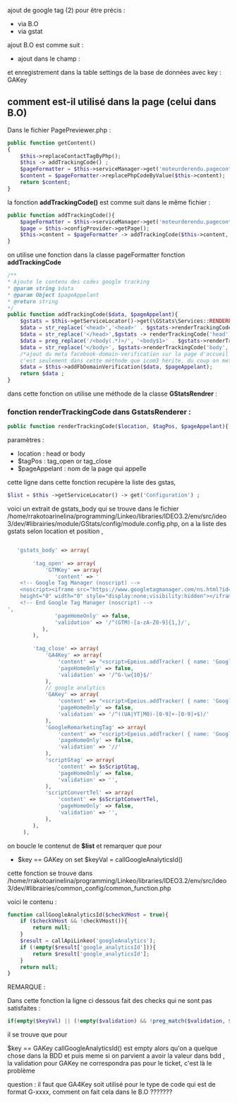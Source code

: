 
ajout de google tag (2) pour être précis :
- via B.O 
- via gstat 

ajout B.O est comme suit  : 

- ajout dans le champ : 

et enregistrement dans la table settings de la base de données avec key  : GAKey

## comment est-il utilisé dans la page (celui dans B.O)

Dans le fichier PagePreviewer.php : 
```php
public function getContent()
{
	$this->replaceContactTagByPhp();
	$this -> addTrackingCode() ;
	$pageFormatter = $this->serviceManager->get('moteurderendu.pagecontentformatter');
	$content = $pageFormatter->replacePhpCodeByValue($this->content);
	return $content;
}

```

la fonction **addTrackingCode()** est comme suit dans le même fichier  : 

```php
public function addTrackingCode(){
	$pageFormatter = $this->serviceManager->get('moteurderendu.pagecontentformatter');
	$page = $this->configProvider->getPage();
	$this->content = $pageFormatter -> addTrackingCode($this->content, $page) ;
}
```

on utilise une fonction dans la classe pageFormatter
fonction **addTrackingCode**

```php
/**
* Ajoute le contenu des codes google tracking
* @param string $data
* @param Object $pageAppelant
* @return string
*/
public function addTrackingCode($data, $pageAppelant){
	$gstats = $this->getServiceLocator()->get(\GStats\Services::RENDERER);
	$data = str_replace('<head>','<head>' . $gstats->renderTrackingCode('head','tag_open', $pageAppelant),$data);
	$data = str_replace('</head>',$gstats -> renderTrackingCode('head','tag_close', $pageAppelant). '</head>',$data);
	$data = preg_replace('/<body(.*)>/', '<body$1>' . $gstats->renderTrackingCode('body','tag_open', $pageAppelant),$data,1);
	$data = str_replace('</body>', $gstats->renderTrackingCode('body','tag_close', $pageAppelant) . '</body>', $data);
	/*ajout du meta facebook-domain-verification sur la page d'accueil
	c'est seulement dans cette méthode que icom3 hérite, du coup on met le code ici pour ne pas modifier à 2 endroits*/
	$data = $this->addFbDomainVerification($data, $pageAppelant);
	return $data ;
}

```

dans cette fonction on utilise une méthode de la classe **GStatsRendrer** : 
### fonction renderTrackingCode dans GstatsRenderer : 

```php
public function renderTrackingCode($location, $tagPos, $pageAppelant){
```

paramètres  : 
- location : head or body 
- $tagPos : tag_open or tag_close 
- $pageAppelant : nom de la page qui appelle

cette ligne dans cette fonction recupère la liste des gstas, 

```php
$list = $this ->getServiceLocator() -> get('Configuration') ;
```

voici un extrait de gstats_body qui se trouve dans le fichier /home/rrakotoarinelina/programming/Linkeo/libraries/IDEO3.2/env/src/ideo3/dev/#librairies/module/GStats/config/module.config.php, on a la liste des gstats selon location et position , 


```php

   'gstats_body' => array(
         
        'tag_open' => array(
            'GTMKey' => array(
               'content' => '
    <!-- Google Tag Manager (noscript) -->
    <noscript><iframe src="https://www.googletagmanager.com/ns.html?id={GTMKey}"
    height="0" width="0" style="display:none;visibility:hidden"></iframe></noscript>
    <!-- End Google Tag Manager (noscript) -->
',
               'pageHomeOnly' => false,
               'validation' => '/^(GTM)-[a-zA-Z0-9]{1,}/',
           ),
        ),
         
        'tag_close' => array(
            'GA4Key' => array(
                'content' => "<script>Epeius.addTracker( { name: 'Google Analytics 4', id: 'ga4', cookies: ['_ga', '_ga_{GA4Key}'], config: {key: '{GA4Key}'} } );</script>",
                'pageHomeOnly' => false,
                'validation' => '/^G-\w{10}$/'
            ),
            // google analytics
            'GAKey' => array(
                'content' => "<script>Epeius.addTracker( { name: 'Google Analytics', id: 'ga', cookies: ['_ga', '_gat', '_gid'], config: {key: '{GAKey}'} } );</script>",
                'pageHomeOnly' => false,
                'validation' => '/^((UA|YT|MO)-[0-9]+-[0-9]+$)/'
            ),
            'GoogleRemarketingTag' => array(
                'content' => "<script>Epeius.addTracker( { name: 'Google Ads Remarketing', id: 'gawr', config: {key: '985359031', params: {cbtn: 'SITE_CODEBOUTON', dpt: 'SITE_DEPARTMENT', region: 'SITE_REGION', pays:'SITE_PAYS', cat: 'SITE_CAT', souscat: 'SITE_SUBCAT'}} } );</script>",
                'pageHomeOnly' => false,
                'validation' => '//'    
            ),
            'scriptGtag' => array(
                'content' => $sScriptGtag,
                'pageHomeOnly' => false,
                'validation' => '',
            ),
            'scriptConvertTel' => array(
                'content' => $sScriptConvertTel,
                'pageHomeOnly' => false,
                'validation' => '',
            ),
        ),
     ),
```


on boucle le contenut de **$list** et remarquer que pour 

- $key == GAKey on set $keyVal  = callGoogleAnalyticsId()

cette fonction se trouve dans  /home/rrakotoarinelina/programming/Linkeo/libraries/IDEO3.2/env/src/ideo3/dev/#librairies/common_config/common_function.php

voici le contenu : 
```php
function callGoogleAnalyticsId($checkVHost = true){
	if ($checkVHost && !checkVHost()){
		return null;
	}
	$result = callApiLinkeo('googleAnalytics');
	if (!empty($result['google_analyticsId'])){
		return $result['google_analyticsId'];
	}
	return null;
}
```

REMARQUE : 

Dans cette fonction la ligne ci dessous fait des checks qui ne sont pas satisfaites  : 

```php
if(empty($keyVal) || (!empty($validation) && !preg_match($validation, $keyVal))) continue ;
```

il se trouve que pour

$key == GAKey  callGoogleAnalyticsId() est empty alors qu'on a quelque chose dans la BDD
et puis meme si on parvient a avoir la valeur dans bdd , la validation pour GAKey ne correspondra pas pour le ticket, c'est là le problème 

question  : il faut que GA4Key soit utilisé pour le type de code qui est de format G-xxxx, comment on fait cela dans le B.O ???????